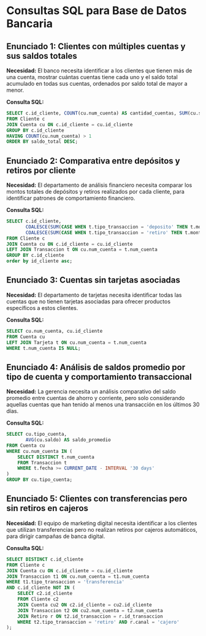 # Consultas SQL para Base de Datos Bancaria

## Enunciado 1: Clientes con múltiples cuentas y sus saldos totales

**Necesidad:** El banco necesita identificar a los clientes que tienen más de una cuenta, mostrar cuántas cuentas tiene cada uno y el saldo total acumulado en todas sus cuentas, ordenados por saldo total de mayor a menor.

**Consulta SQL:**
```sql
SELECT c.id_cliente, COUNT(cu.num_cuenta) AS cantidad_cuentas, SUM(cu.saldo) AS saldo_total
FROM Cliente c
JOIN Cuenta cu ON c.id_cliente = cu.id_cliente
GROUP BY c.id_cliente
HAVING COUNT(cu.num_cuenta) > 1
ORDER BY saldo_total DESC;
```

## Enunciado 2: Comparativa entre depósitos y retiros por cliente

**Necesidad:** El departamento de análisis financiero necesita comparar los montos totales de depósitos y retiros realizados por cada cliente, para identificar patrones de comportamiento financiero.

**Consulta SQL:**
```sql
SELECT c.id_cliente,
       COALESCE(SUM(CASE WHEN t.tipo_transaccion = 'deposito' THEN t.monto END), 0) AS total_depositos,
       COALESCE(SUM(CASE WHEN t.tipo_transaccion = 'retiro' THEN t.monto END), 0) AS total_retiros
FROM Cliente c
JOIN Cuenta cu ON c.id_cliente = cu.id_cliente
LEFT JOIN Transaccion t ON cu.num_cuenta = t.num_cuenta
GROUP BY c.id_cliente
order by id_cliente asc;
```

## Enunciado 3: Cuentas sin tarjetas asociadas

**Necesidad:** El departamento de tarjetas necesita identificar todas las cuentas que no tienen tarjetas asociadas para ofrecer productos específicos a estos clientes.

**Consulta SQL:**
```sql
SELECT cu.num_cuenta, cu.id_cliente
FROM Cuenta cu
LEFT JOIN Tarjeta t ON cu.num_cuenta = t.num_cuenta
WHERE t.num_cuenta IS NULL;
```

## Enunciado 4: Análisis de saldos promedio por tipo de cuenta y comportamiento transaccional

**Necesidad:** La gerencia necesita un análisis comparativo del saldo promedio entre cuentas de ahorro y corriente, pero solo considerando aquellas cuentas que han tenido al menos una transacción en los últimos 30 días.

**Consulta SQL:**
```sql
SELECT cu.tipo_cuenta,
       AVG(cu.saldo) AS saldo_promedio
FROM Cuenta cu
WHERE cu.num_cuenta IN (
    SELECT DISTINCT t.num_cuenta
    FROM Transaccion t
    WHERE t.fecha >= CURRENT_DATE - INTERVAL '30 days'
)
GROUP BY cu.tipo_cuenta;
```

## Enunciado 5: Clientes con transferencias pero sin retiros en cajeros

**Necesidad:** El equipo de marketing digital necesita identificar a los clientes que utilizan transferencias pero no realizan retiros por cajeros automáticos, para dirigir campañas de banca digital.

**Consulta SQL:**
```sql
SELECT DISTINCT c.id_cliente
FROM Cliente c
JOIN Cuenta cu ON c.id_cliente = cu.id_cliente
JOIN Transaccion t1 ON cu.num_cuenta = t1.num_cuenta
WHERE t1.tipo_transaccion = 'transferencia'
AND c.id_cliente NOT IN (
    SELECT c2.id_cliente
    FROM Cliente c2
    JOIN Cuenta cu2 ON c2.id_cliente = cu2.id_cliente
    JOIN Transaccion t2 ON cu2.num_cuenta = t2.num_cuenta
    JOIN Retiro r ON t2.id_transaccion = r.id_transaccion
    WHERE t2.tipo_transaccion = 'retiro' AND r.canal = 'cajero'
);
```